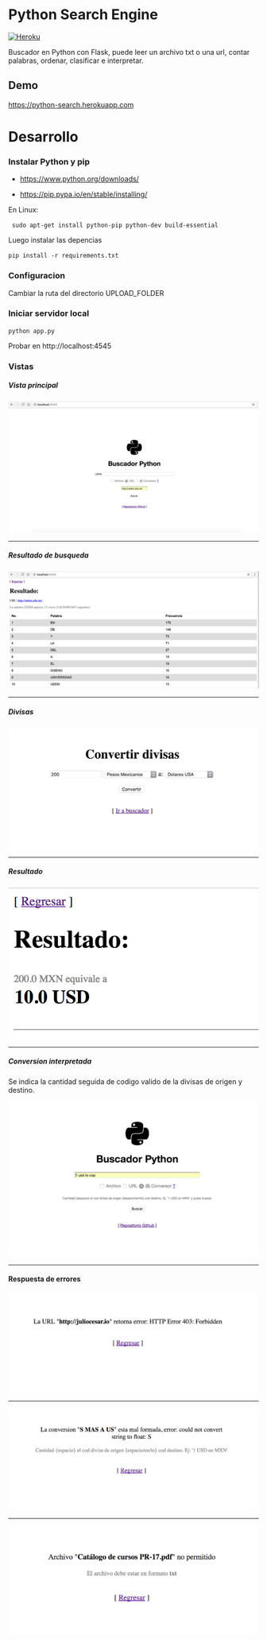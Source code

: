 
Python Search Engine
======================
[![Heroku](https://heroku-badge.herokuapp.com/?app=python-search&style=flat)](https://python-search.herokuapp.com/)


Buscador en Python con Flask, puede leer un archivo txt o una url, contar palabras, ordenar, clasificar e interpretar.


## Demo


https://python-search.herokuapp.com


Desarrollo 
=====

### Instalar Python y pip

-  https://www.python.org/downloads/

-  https://pip.pypa.io/en/stable/installing/


En Linux:

     sudo apt-get install python-pip python-dev build-essential 

Luego instalar las depencias

    pip install -r requirements.txt

### Configuracion

Cambiar la ruta del directorio UPLOAD_FOLDER

### Iniciar servidor local

    python app.py

Probar en http://localhost:4545

### Vistas

#####  Vista principal

<img src="https://raw.githubusercontent.com/juliocesar-io/python-search-engine/master/static/img/screenshots/1.png">

--- 

##### Resultado de busqueda 

<img src="https://raw.githubusercontent.com/juliocesar-io/python-search-engine/master/static/img/screenshots/2.png">

---

##### Divisas

<img src="https://raw.githubusercontent.com/juliocesar-io/python-search-engine/master/static/img/screenshots/3.png">

---

#####  Resultado

<img src="https://raw.githubusercontent.com/juliocesar-io/python-search-engine/master/static/img/screenshots/4.png">

---

##### Conversion interpretada
 
Se indica la cantidad seguida de codigo valido de la divisas de origen y destino.

<img src="https://raw.githubusercontent.com/juliocesar-io/python-search-engine/master/static/img/screenshots/5.png">

---

#### Respuesta de errores

<img src="https://raw.githubusercontent.com/juliocesar-io/python-search-engine/master/static/img/screenshots/Error%202.png">

---

<img src="https://raw.githubusercontent.com/juliocesar-io/python-search-engine/master/static/img/screenshots/Error%203.png">

---

<img src="https://raw.githubusercontent.com/juliocesar-io/python-search-engine/master/static/img/screenshots/Error%204.png">

